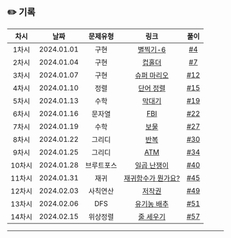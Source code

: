 ## ✏️ 기록   

| 차시 |    날짜    | 문제유형 | 링크 | 풀이 |
|:----:|:---------:|:----:|:-----:|:----:|
| 1차시 | 2024.01.01 |  구현  | [별찍기-6](https://www.acmicpc.net/problem/2443)  | [#4](https://github.com/AlgoLeadMe/AlgoLeadMe-5/pull/4) |
| 2차시 | 2024.01.04 |  구현  | [컵홀더](https://www.acmicpc.net/problem/2810)  | [#7](https://github.com/AlgoLeadMe/AlgoLeadMe-5/pull/7) |
| 3차시 | 2024.01.07 |  구현  | [슈퍼 마리오](https://www.acmicpc.net/problem/2851)  | [#12](https://github.com/AlgoLeadMe/AlgoLeadMe-5/pull/12) |
| 4차시 | 2024.01.10 |  정렬  | [단어 정렬](https://www.acmicpc.net/problem/1181)  | [#15](https://github.com/AlgoLeadMe/AlgoLeadMe-5/pull/15) |
| 5차시 | 2024.01.13 |  수학  | [막대기](https://www.acmicpc.net/problem/1094)  | [#19](https://github.com/AlgoLeadMe/AlgoLeadMe-5/pull/19) |
| 6차시 | 2024.01.16 |  문자열  | [FBI](https://www.acmicpc.net/problem/2857)  | [#22](https://github.com/AlgoLeadMe/AlgoLeadMe-5/pull/22) |
| 7차시 | 2024.01.19 |  수학  | [보물](https://www.acmicpc.net/problem/1026)  | [#27](https://github.com/AlgoLeadMe/AlgoLeadMe-5/pull/27) |
| 8차시 | 2024.01.22 |  그리디  | [반복](https://www.acmicpc.net/problem/19564)  | [#30](https://github.com/AlgoLeadMe/AlgoLeadMe-5/pull/30) |
| 9차시 | 2024.01.25 |  그리디  | [ATM](https://www.acmicpc.net/problem/11399)  | [#34](https://github.com/AlgoLeadMe/AlgoLeadMe-5/pull/34) |
| 10차시 | 2024.01.28 |  브루트포스  | [일곱 난쟁이](https://www.acmicpc.net/problem/2309)  | [#40](https://github.com/AlgoLeadMe/AlgoLeadMe-5/pull/40) |
| 11차시 | 2024.01.31 |  재귀  | [재귀함수가 뭔가요?](https://www.acmicpc.net/problem/17478)  | [#45](https://github.com/AlgoLeadMe/AlgoLeadMe-5/pull/45) |
| 12차시 | 2024.02.03 |  사칙연산  | [저작권](https://www.acmicpc.net/problem/2914)  | [#49](https://github.com/AlgoLeadMe/AlgoLeadMe-5/pull/49) |
| 13차시 | 2024.02.06 |  DFS  | [유기농 배추](https://www.acmicpc.net/problem/1012)  | [#51](https://github.com/AlgoLeadMe/AlgoLeadMe-5/pull/51) |
| 14차시 | 2024.02.15 |  위상정렬  | [줄 세우기](https://www.acmicpc.net/problem/2252)  | [#57](https://github.com/AlgoLeadMe/AlgoLeadMe-5/pull/57) |
---

